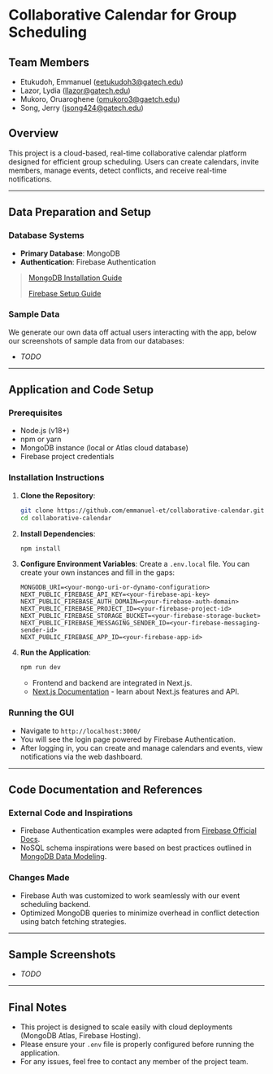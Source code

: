# Collaborative Calendar for Group Scheduling

## Team Members
* Etukudoh, Emmanuel (eetukudoh3@gatech.edu)
* Lazor, Lydia (llazor@gatech.edu)
* Mukoro, Oruaroghene (omukoro3@gaetch.edu)
* Song, Jerry (jsong424@gatech.edu) 

## Overview
This project is a cloud-based, real-time collaborative calendar platform designed for efficient group scheduling. Users can create calendars, invite members, manage events, detect conflicts, and receive real-time notifications.

---

## Data Preparation and Setup

### Database Systems
- **Primary Database**: MongoDB
- **Authentication**: Firebase Authentication

> [MongoDB Installation Guide](https://www.mongodb.com/docs/manual/installation/)
> 
> [Firebase Setup Guide](https://firebase.google.com/docs/web/setup)

### Sample Data
We generate our own data off actual users interacting with the app, below our screenshots of sample data from our databases:
- *TODO*

---

## Application and Code Setup

### Prerequisites
- Node.js (v18+)
- npm or yarn
- MongoDB instance (local or Atlas cloud database)
- Firebase project credentials

### Installation Instructions

1. **Clone the Repository**:
   ```bash
   git clone https://github.com/emmanuel-et/collaborative-calendar.git
   cd collaborative-calendar
   ```

2. **Install Dependencies**:
   ```bash
   npm install
   ```

3. **Configure Environment Variables**:
   Create a `.env.local` file. You can create your own instances and fill in the gaps:
   ```
   MONGODB_URI=<your-mongo-uri-or-dynamo-configuration>
   NEXT_PUBLIC_FIREBASE_API_KEY=<your-firebase-api-key>
   NEXT_PUBLIC_FIREBASE_AUTH_DOMAIN=<your-firebase-auth-domain>
   NEXT_PUBLIC_FIREBASE_PROJECT_ID=<your-firebase-project-id>
   NEXT_PUBLIC_FIREBASE_STORAGE_BUCKET=<your-firebase-storage-bucket>
   NEXT_PUBLIC_FIREBASE_MESSAGING_SENDER_ID=<your-firebase-messaging-sender-id>
   NEXT_PUBLIC_FIREBASE_APP_ID=<your-firebase-app-id>
   ```

4. **Run the Application**:
   ```bash
   npm run dev
   ```
   - Frontend and backend are integrated in Next.js.
   - [Next.js Documentation](https://nextjs.org/docs) - learn about Next.js features and API. 

### Running the GUI
- Navigate to `http://localhost:3000/`
- You will see the login page powered by Firebase Authentication.
- After logging in, you can create and manage calendars and events, view notifications via the web dashboard.
  
---

## Code Documentation and References

### External Code and Inspirations
- Firebase Authentication examples were adapted from [Firebase Official Docs](https://firebase.google.com/docs/auth/web/start).
- NoSQL schema inspirations were based on best practices outlined in [MongoDB Data Modeling](https://www.mongodb.com/docs/manual/core/data-modeling-introduction/).

### Changes Made
- Firebase Auth was customized to work seamlessly with our event scheduling backend.
- Optimized MongoDB queries to minimize overhead in conflict detection using batch fetching strategies.

---

## Sample Screenshots
- *TODO*

---

## Final Notes
- This project is designed to scale easily with cloud deployments (MongoDB Atlas, Firebase Hosting).
- Please ensure your `.env` file is properly configured before running the application.
- For any issues, feel free to contact any member of the project team.

